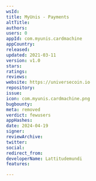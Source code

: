 ```yaml
---
wsId: 
title: MyUnis - Payments
altTitle: 
authors: 
users: 0
appId: com.myunis.cardmachine
appCountry: 
released: 
updated: 2021-03-11
version: v1.0
stars: 
ratings: 
reviews: 
website: https://universecoin.io
repository: 
issue: 
icon: com.myunis.cardmachine.png
bugbounty: 
meta: removed
verdict: fewusers
appHashes: 
date: 2024-04-19
signer: 
reviewArchive: 
twitter: 
social: 
redirect_from: 
developerName: Lattitudemundi
features: 

---
```


